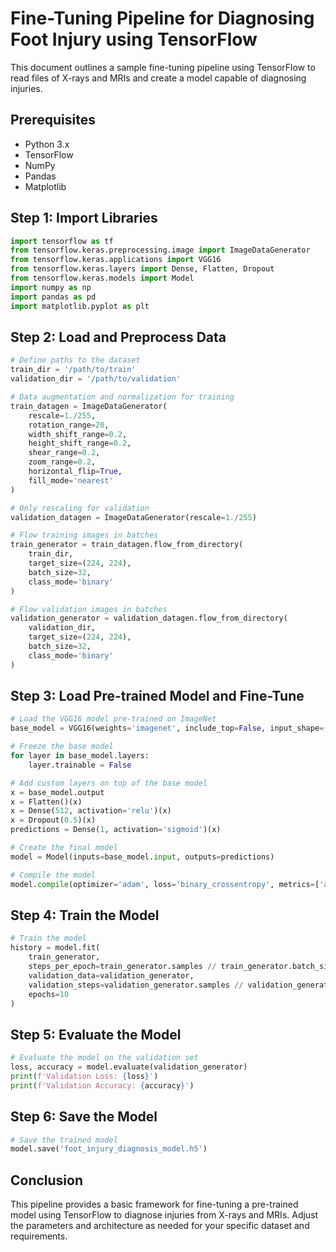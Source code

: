 # Fine-Tuning Pipeline for Diagnosing Foot Injury using TensorFlow

This document outlines a sample fine-tuning pipeline using TensorFlow to read files of X-rays and MRIs and create a model capable of diagnosing injuries.

## Prerequisites

- Python 3.x
- TensorFlow
- NumPy
- Pandas
- Matplotlib

## Step 1: Import Libraries

```python
import tensorflow as tf
from tensorflow.keras.preprocessing.image import ImageDataGenerator
from tensorflow.keras.applications import VGG16
from tensorflow.keras.layers import Dense, Flatten, Dropout
from tensorflow.keras.models import Model
import numpy as np
import pandas as pd
import matplotlib.pyplot as plt
```

## Step 2: Load and Preprocess Data

```python
# Define paths to the dataset
train_dir = '/path/to/train'
validation_dir = '/path/to/validation'

# Data augmentation and normalization for training
train_datagen = ImageDataGenerator(
    rescale=1./255,
    rotation_range=20,
    width_shift_range=0.2,
    height_shift_range=0.2,
    shear_range=0.2,
    zoom_range=0.2,
    horizontal_flip=True,
    fill_mode='nearest'
)

# Only rescaling for validation
validation_datagen = ImageDataGenerator(rescale=1./255)

# Flow training images in batches
train_generator = train_datagen.flow_from_directory(
    train_dir,
    target_size=(224, 224),
    batch_size=32,
    class_mode='binary'
)

# Flow validation images in batches
validation_generator = validation_datagen.flow_from_directory(
    validation_dir,
    target_size=(224, 224),
    batch_size=32,
    class_mode='binary'
)
```

## Step 3: Load Pre-trained Model and Fine-Tune

```python
# Load the VGG16 model pre-trained on ImageNet
base_model = VGG16(weights='imagenet', include_top=False, input_shape=(224, 224, 3))

# Freeze the base model
for layer in base_model.layers:
    layer.trainable = False

# Add custom layers on top of the base model
x = base_model.output
x = Flatten()(x)
x = Dense(512, activation='relu')(x)
x = Dropout(0.5)(x)
predictions = Dense(1, activation='sigmoid')(x)

# Create the final model
model = Model(inputs=base_model.input, outputs=predictions)

# Compile the model
model.compile(optimizer='adam', loss='binary_crossentropy', metrics=['accuracy'])
```

## Step 4: Train the Model

```python
# Train the model
history = model.fit(
    train_generator,
    steps_per_epoch=train_generator.samples // train_generator.batch_size,
    validation_data=validation_generator,
    validation_steps=validation_generator.samples // validation_generator.batch_size,
    epochs=10
)
```

## Step 5: Evaluate the Model

```python
# Evaluate the model on the validation set
loss, accuracy = model.evaluate(validation_generator)
print(f'Validation Loss: {loss}')
print(f'Validation Accuracy: {accuracy}')
```

## Step 6: Save the Model

```python
# Save the trained model
model.save('foot_injury_diagnosis_model.h5')
```

## Conclusion

This pipeline provides a basic framework for fine-tuning a pre-trained model using TensorFlow to diagnose injuries from X-rays and MRIs. Adjust the parameters and architecture as needed for your specific dataset and requirements.